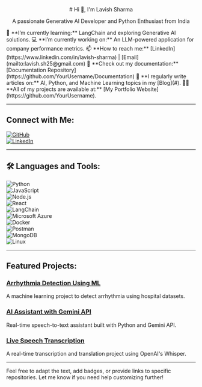 <div align="center">
# Hi 👋, I'm Lavish Sharma

A passionate Generative AI Developer and Python Enthusiast from India
</div>
🚀 **I’m currently learning:** LangChain and exploring Generative AI solutions.  
💻 **I’m currently working on:** An LLM-powered application for company performance metrics.  
📫 **How to reach me:** [LinkedIn](https://www.linkedin.com/in/lavish-sharma) | [Email](mailto:lavish.sh25@gmail.com)  
📝 **Check out my documentation:** [Documentation Repository](https://github.com/YourUsername/Documentation)  
💬 **I regularly write articles on:** AI, Python, and Machine Learning topics in my [Blog](#).  
👨‍💻 **All of my projects are available at:** [My Portfolio Website](https://github.com/YourUsername).  

---

## Connect with Me:  
[![GitHub](https://img.shields.io/badge/GitHub-YourUsername-black?style=for-the-badge&logo=github)](https://github.com/YourUsername)  
[![LinkedIn](https://img.shields.io/badge/LinkedIn-Lavish%20Sharma-blue?style=for-the-badge&logo=linkedin)](https://www.linkedin.com/in/lavish-sharma)

---

## 🛠️ Languages and Tools:  
![Python](https://img.shields.io/badge/Python-3776AB?style=for-the-badge&logo=python&logoColor=white)  
![JavaScript](https://img.shields.io/badge/JavaScript-F7DF1E?style=for-the-badge&logo=javascript&logoColor=black)  
![Node.js](https://img.shields.io/badge/Node.js-339933?style=for-the-badge&logo=nodedotjs&logoColor=white)  
![React](https://img.shields.io/badge/React-61DAFB?style=for-the-badge&logo=react&logoColor=black)  
![LangChain](https://img.shields.io/badge/LangChain-blueviolet?style=for-the-badge&logo=python&logoColor=white)  
![Microsoft Azure](https://img.shields.io/badge/Azure-0078D4?style=for-the-badge&logo=microsoft-azure&logoColor=white)  
![Docker](https://img.shields.io/badge/Docker-2496ED?style=for-the-badge&logo=docker&logoColor=white)  
![Postman](https://img.shields.io/badge/Postman-FF6C37?style=for-the-badge&logo=postman&logoColor=white)  
![MongoDB](https://img.shields.io/badge/MongoDB-4EA94B?style=for-the-badge&logo=mongodb&logoColor=white)  
![Linux](https://img.shields.io/badge/Linux-FCC624?style=for-the-badge&logo=linux&logoColor=black)

---

## Featured Projects:  
### [Arrhythmia Detection Using ML](https://github.com/YourUsername/Arrhythmia-Detection)  
A machine learning project to detect arrhythmia using hospital datasets.  

### [AI Assistant with Gemini API](https://github.com/YourUsername/AI-Assistant)  
Real-time speech-to-text assistant built with Python and Gemini API.  

### [Live Speech Transcription](https://github.com/YourUsername/Speech-Transcription)  
A real-time transcription and translation project using OpenAI's Whisper.  

---

Feel free to adapt the text, add badges, or provide links to specific repositories. Let me know if you need help customizing further!
